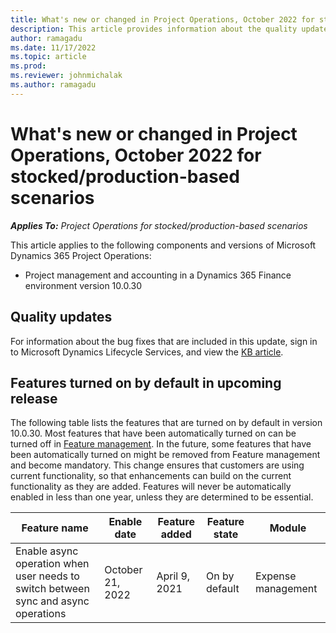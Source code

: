 ```yaml
---
title: What's new or changed in Project Operations, October 2022 for stocked/production-based scenarios
description: This article provides information about the quality updates that are available in the October 2022 release of Microsoft Dynamics 365 Project Operations for stocked/production-based scenarios.
author: ramagadu
ms.date: 11/17/2022
ms.topic: article
ms.prod:
ms.reviewer: johnmichalak
ms.author: ramagadu
---
```


# What's new or changed in Project Operations, October 2022 for stocked/production-based scenarios

_**Applies To:** Project Operations for stocked/production-based scenarios_

This article applies to the following components and versions of Microsoft Dynamics 365 Project Operations:

- Project management and accounting in a Dynamics 365 Finance environment version 10.0.30

## Quality updates

For information about the bug fixes that are included in this update, sign in to Microsoft Dynamics Lifecycle Services, and view the [KB article](https://fix.lcs.dynamics.com/Issue/Details?bugId=745468).

## Features turned on by default in upcoming release

The following table lists the features that are turned on by default in version 10.0.30. Most features that have been automatically turned on can be turned off in [Feature management](/dynamics365/fin-ops-core/fin-ops/get-started/feature-management/feature-management-overview). In the future, some features that have been automatically turned on might be removed from Feature management and become mandatory. This change ensures that customers are using current functionality, so that enhancements can build on the current functionality as they are added. Features will never be automatically enabled in less than one year, unless they are determined to be essential.

| Feature name | Enable date | Feature added | Feature state | Module |
| --- | --- | --- |--- |--- |
| Enable async operation when user needs to switch between sync and async operations | October 21, 2022 | April 9, 2021 | On by default | Expense management |